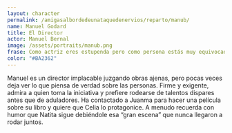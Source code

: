 ```yaml
---
layout: character
permalink: /amigasalbordedeunataquedenervios/reparto/manub/
name: Manuel Godard
title: El Director
actor: Manuel Bernal 
image: /assets/portraits/manub.png
frase: Como actriz eres estupenda pero como persona estás muy equivocada
color: "#BA2362"
---
```

Manuel es un director implacable juzgando obras ajenas, pero pocas veces deja ver lo que piensa de verdad sobre las personas. Firme y exigente, admira a quien toma la iniciativa y prefiere rodearse de talentos dispares antes que de aduladores. Ha contactado a Juanma para hacer una película sobre su libro y quiere que Celia lo protagonice. A menudo recuerda con humor que Natita sigue debiéndole esa “gran escena” que nunca llegaron a rodar juntos.
